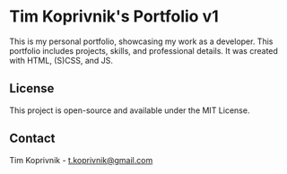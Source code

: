 # Tim Koprivnik's Portfolio v1

This is my personal portfolio, showcasing my work as a developer. This portfolio includes projects, skills, and professional details. It was created with HTML, (S)CSS, and JS.

## License

This project is open-source and available under the MIT License.

## Contact

Tim Koprivnik - t.koprivnik@gmail.com
